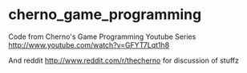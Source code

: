 cherno_game_programming
=======================

Code from Cherno's Game Programming Youtube Series 
http://www.youtube.com/watch?v=GFYT7Lqt1h8

And reddit
http://www.reddit.com/r/thecherno
for discussion of stuffz